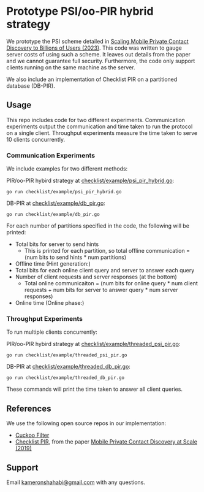 # Prototype PSI/oo-PIR hybrid strategy

We prototype the PSI scheme detailed in [Scaling Mobile Private Contact Discovery to Billions of Users (2023)](https://eprint.iacr.org/2023/758.pdf). This code was written to gauge server costs of using such a scheme. It leaves out details from the paper and we cannot guarantee full security. Furthermore, the code only support clients running on the same machine as the server. 

We also include an implementation of Checklist PIR on a partitioned database (DB-PIR).

## Usage
This repo includes code for two different experiments. Communication experiments output the communication and time taken to run the protocol on a single client. Throughput experiments measure the time taken to serve 10 clients concurrently.

### Communication Experiments
We include examples for two different methods:

PIR/oo-PIR hybird strategy at [checklist/example/psi_pir_hybrid.go](checklist/example/psi_pir_hybrid.go):
```
go run checklist/example/psi_pir_hybrid.go
```

DB-PIR at [checklist/example/db_pir.go](checklist/example/db_pir.go):
```
go run checklist/example/db_pir.go
```

For each number of partitions specified in the code, the following will be printed:
- Total bits for server to send hints
  - This is printed for each partition, so total offline communication = (num bits to send hints * num partitions)
- Offline time (Hint generation:)
- Total bits for each online client query and server to answer each query
- Number of client requests and server responses (at the bottom)
  - Total online communicaiton = (num bits for online query * num client requests + num bits for server to answer query * num server responses)
 - Online time (Online phase:)


### Throughput Experiments
To run multiple clients concurrently:

PIR/oo-PIR hybird strategy at [checklist/example/threaded_psi_pir.go](checklist/example/threaded_psi_pir.go):
```
go run checklist/example/threaded_psi_pir.go
```

DB-PIR at [checklist/example/threaded_db_pir.go](checklist/example/threaded_db_pir.go):
```
go run checklist/example/threaded_db_pir.go
```

These commands will print the time taken to answer all client queries.


## References
We use the following open source repos in our implementation:
- [Cuckoo Filter](https://github.com/irfansharif/cfilter)
- [Checklist PIR](https://github.com/dimakogan/checklist), from the paper [Mobile Private Contact Discovery at Scale (2019)](https://www.usenix.org/system/files/sec19-kales.pdf)

## Support 
Email kameronshahabi@gmail.com with any questions.
